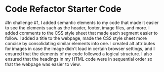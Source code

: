 # Code Refactor Starter Code

#In challenge #1, I added semantic elements to my code that made it easier to see the elements such as the header, footer, image files, and more. I added comments to the CSS style sheet that made each segment easier to follow. I added a title to the webpage, made the CSS style sheet more concise by consolidating similar elements into one. I created alt attributes for images in case the image didn't load in certain browser settings, and I ensured that the elements of my code followed a logical structure. I also ensured that the headings in my HTML code were in sequential order so that the webpage was easier to view.
